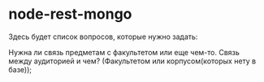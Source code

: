 # node-rest-mongo
Здесь будет список вопросов, которые нужно задать:

Нужна ли связь предметам с факультетом или еще чем-то.
Связь между аудиторией и чем? (Факультетом или корпусом(которых нету в базе));